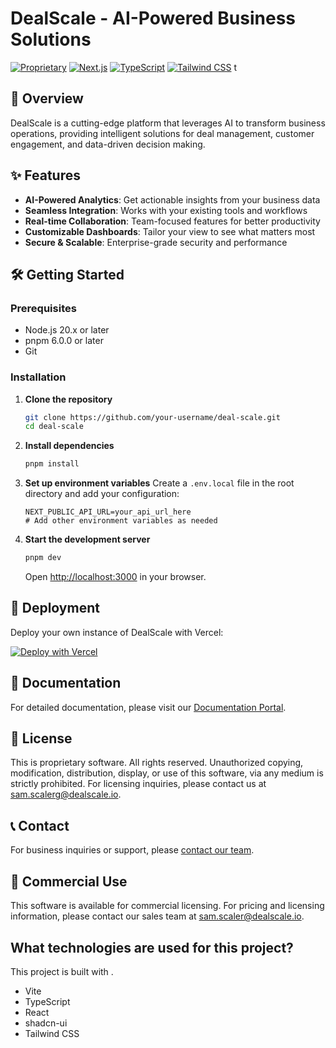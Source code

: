 # DealScale - AI-Powered Business Solutions

[![Proprietary](https://img.shields.io/badge/License-Proprietary-FF6B6B)](LICENSE)
[![Next.js](https://img.shields.io/badge/Next.js-13+-000000?logo=next.js&logoColor=white)](https://nextjs.org/)
[![TypeScript](https://img.shields.io/badge/TypeScript-4.9+-3178C6?logo=typescript&logoColor=white)](https://www.typescriptlang.org/)
[![Tailwind CSS](https://img.shields.io/badge/Tailwind_CSS-3.3.0-06B6D4?logo=tailwind-css&logoColor=white)](https://tailwindcss.com/) t

## 🚀 Overview

DealScale is a cutting-edge platform that leverages AI to transform business operations, providing intelligent solutions for deal management, customer engagement, and data-driven decision making.

## ✨ Features

- **AI-Powered Analytics**: Get actionable insights from your business data
- **Seamless Integration**: Works with your existing tools and workflows
- **Real-time Collaboration**: Team-focused features for better productivity
- **Customizable Dashboards**: Tailor your view to see what matters most
- **Secure & Scalable**: Enterprise-grade security and performance

## 🛠️ Getting Started

### Prerequisites

- Node.js 20.x or later
- pnpm 6.0.0 or later
- Git

### Installation

1. **Clone the repository**
   ```bash
   git clone https://github.com/your-username/deal-scale.git
   cd deal-scale
   ```

2. **Install dependencies**
   ```bash
   pnpm install
   ```

3. **Set up environment variables**
   Create a `.env.local` file in the root directory and add your configuration:
   ```env
   NEXT_PUBLIC_API_URL=your_api_url_here
   # Add other environment variables as needed
   ```

4. **Start the development server**
   ```bash
   pnpm dev
   ```
   Open [http://localhost:3000](http://localhost:3000) in your browser.

## 🚀 Deployment

Deploy your own instance of DealScale with Vercel:

[![Deploy with Vercel](https://vercel.com/button)](https://vercel.com/new/clone?repository-url=https%3A%2F%2Fgithub.com%2Fyour-username%2Fdeal-scale&project-name=deal-scale&repository-name=deal-scale)

## 📖 Documentation

For detailed documentation, please visit our [Documentation Portal](https://docs.dealscale.com).

## 📄 License

This is proprietary software. All rights reserved. Unauthorized copying, modification, distribution, display, or use of this software, via any medium is strictly prohibited. For licensing inquiries, please contact us at [sam.scalerg@dealscale.io](mailto:sam.scalerg@dealscale.io).

## 📞 Contact

For business inquiries or support, please [contact our team](mailto:supportg@dealscale.io).

## 💼 Commercial Use

This software is available for commercial licensing. For pricing and licensing information, please contact our sales team at [sam.scaler@dealscale.io](mailto:sam.scaler@dealscale.io).

## What technologies are used for this project?

This project is built with .

- Vite
- TypeScript
- React
- shadcn-ui
- Tailwind CSS
